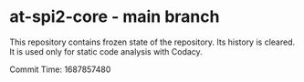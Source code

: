 # at-spi2-core - main branch

This repository contains frozen state of the repository.
Its history is cleared. It is used only for static code
analysis with Codacy.

Commit Time: 1687857480